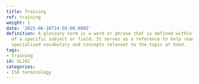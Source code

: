 ```yaml
---
title: Training
ref: training
weight: 1
date: '2025-06-16T14:50:00.000Z'
definition: A glossary term is a word or phrase that is defined within the context
  of a specific subject or field. It serves as a reference to help readers understand
  specialized vocabulary and concepts relevant to the topic at hand.
tags:
- training
id: GL282
categories:
- ISO terminology
---
```


